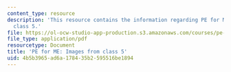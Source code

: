 ```yaml
---
content_type: resource
description: 'This resource contains the information regarding PE for ME: Images from
  class 5.'
file: https://ol-ocw-studio-app-production.s3.amazonaws.com/courses/pe-920-pe-for-me-spring-2005/4b5b3965ad6a178435b2595516be1894_MITPE_920S05_5.pdf
file_type: application/pdf
resourcetype: Document
title: 'PE for ME: Images from class 5'
uid: 4b5b3965-ad6a-1784-35b2-595516be1894
---
```

